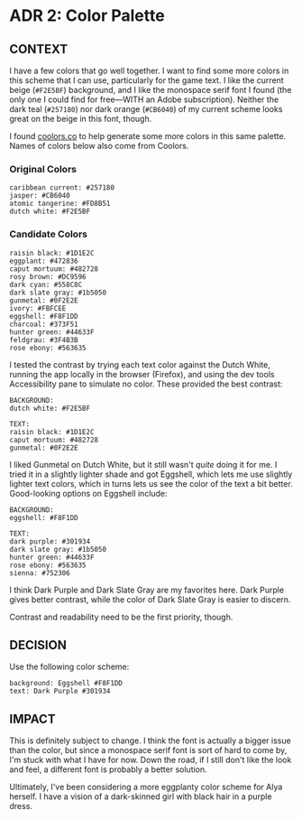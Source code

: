 # ADR 2: Color Palette

## CONTEXT
I have a few colors that go well together. I want to find some more colors in this scheme that I can use, particularly for the game text. I like the current beige (`#F2E5BF`) background, and I like the monospace serif font I found (the only one I could find for free—WITH an Adobe subscription). Neither the dark teal (`#257180`) nor dark orange (`#CB6040`) of my current scheme looks great on the beige in this font, though.

I found [coolors.co](https://coolors.co) to help generate some more colors in this same palette. Names of colors below also come from Coolors.

### Original Colors

    caribbean current: #257180
    jasper: #CB6040
    atomic tangerine: #FD8B51
    dutch white: #F2E5BF

### Candidate Colors

    raisin black: #1D1E2C
    eggplant: #472836
    caput mortuum: #482728
    rosy brown: #DC9596
    dark cyan: #558C8C
    dark slate gray: #1b5050
    gunmetal: #0F2E2E
    ivory: #FBFCEE
    eggshell: #F8F1DD
    charcoal: #373F51
    hunter green: #44633F
    feldgrau: #3F4B3B
    rose ebony: #563635


I tested the contrast by trying each text color against the Dutch White, running the app locally in the browser (Firefox), and using the dev tools Accessibility pane to simulate no color. These provided the best contrast:

    BACKGROUND:
    dutch white: #F2E5BF

    TEXT:
    raisin black: #1D1E2C
    caput mortuum: #482728
    gunmetal: #0F2E2E

I liked Gunmetal on Dutch White, but it still wasn't _quite_ doing it for me. I tried it in a slightly lighter shade and got Eggshell, which lets me use slightly lighter text colors, which in turns lets us see the color of the text a bit better. Good-looking options on Eggshell include:

    BACKGROUND:
    eggshell: #F8F1DD

    TEXT:
    dark purple: #301934
    dark slate gray: #1b5050
    hunter green: #44633F
    rose ebony: #563635
    sienna: #752306

I think Dark Purple and Dark Slate Gray are my favorites here. Dark Purple gives better contrast, while the color of Dark Slate Gray is easier to discern.

Contrast and readability need to be the first priority, though.

## DECISION
Use the following color scheme:

    background: Eggshell #F8F1DD
    text: Dark Purple #301934

## IMPACT
This is definitely subject to change. I think the font is actually a bigger issue than the color, but since a monospace serif font is sort of hard to come by, I'm stuck with what I have for now. Down the road, if I still don't like the look and feel, a different font is probably a better solution.

Ultimately, I've been considering a more eggplanty color scheme for Alya herself. I have a vision of a dark-skinned girl with black hair in a purple dress.